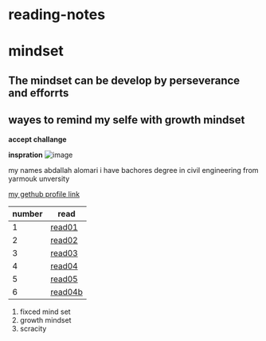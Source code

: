 # reading-notes
# mindset
## The mindset can be  develop by perseverance and efforrts
## wayes to remind my selfe with growth mindset
**accept challange**

**inspration**
![image](https://th.bing.com/th/id/OIP.ZaEamU43QVxyriFM2V1SqAHaFw?w=226&h=180&c=7&o=5&pid=1.7)

my names abdallah alomari i have bachores degree in civil engineering from yarmouk unversity

[my gethub profile link](https://github.com/abdallahalomari1)

|number|read|
|---------|--------|
|1|[read01](read01)|
|2|[read02](read02)|
|3|[read03](read03)|
|4|[read04](read04)|
|5|[read05](read05)|
|6|[read04b](read04b)

1. fixced mind set
2. growth mindset
3. scracity
